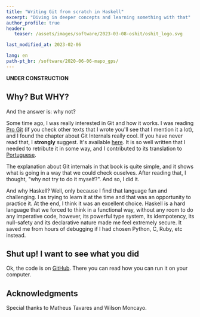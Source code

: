```yaml
---
title: "Writing Git from scratch in Haskell"
excerpt: "Diving in deeper concepts and learning something with that"
author_profile: true
header:
   teaser: /assets/images/software/2023-03-08-oshit/oshit_logo.svg

last_modified_at: 2023-02-06

lang: en
path-pt_br: /software/2020-06-06-mapo_gps/
---
```


**UNDER CONSTRUCTION**

## Why? But WHY?

And the answer is: why not?

Some time ago, I was really interested in Git and how it works. I was reading
[Pro Git](https://git-scm.com/book/en/v2) (if you check other texts that I wrote
you'll see that I mention it a lot), and I found the chapter about Git Internals
really cool. If you have never read that, I **strongly** suggest. It's available
[here](https://git-scm.com/book/en/v2/Git-Internals-Plumbing-and-Porcelain).
It is so well written that I needed to retribute it in some way, and I
contributed to its translation to [Portuguese](https://git-scm.com/book/pt-br/v2/Funcionamento-Interno-do-Git-Encanamento-e-Porcelana).

The explanation about Git internals in that book is quite simple, and it shows
what is going in a way that we could check ouselves. After reading that, I
thought, "why not try to do it myself?". And so, I did it.

And why Haskell? Well, only because I find that language fun and challenging. I
as trying to learn it at the time and that was an opportunity to practice it. At
the end, I think it was an excellent choice. Haskell is a hard language that we
forced to think in a functional way, without any room to do any imperative
code, however, its powerful type system, its idempotency, its null-safety and
its declarative nature made me feel extremely secure. It saved me from hours of
debugging if I had chosen Python, C, Ruby, etc instead.

## Shut up! I want to see what you did

Ok, the code is on [GitHub](https://github.com/lucasoshiro/oshit). There you can
read how you can run it on your computer.

## Acknowledgments

Special thanks to Matheus Tavares and Wilson Moncayo.
